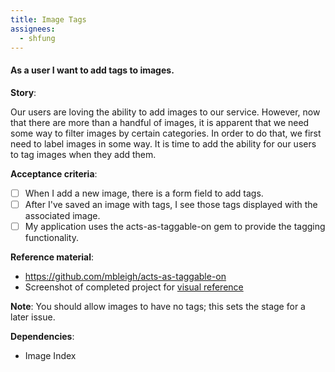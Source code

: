 ```yaml
---
title: Image Tags
assignees:
  - shfung
---
```


#### As a user I want to add tags to images.

__Story__:

Our users are loving the ability to add images to our service. However, now
that there are more than a handful of images, it is apparent that we need some
way to filter images by certain categories. In order to do that, we first need
to label images in some way. It is time to add the ability for our users to tag
images when they add them.

__Acceptance criteria__:
- [ ] When I add a new image, there is a form field to add tags.
- [ ] After I've saved an image with tags, I see those tags displayed with the
  associated image.
- [ ] My application uses the acts-as-taggable-on gem to provide the tagging
  functionality.

__Reference material__:
- https://github.com/mbleigh/acts-as-taggable-on
- Screenshot of completed project for <a href="../images/completed-screenshot.png" target="_blank">visual reference</a>

__Note__: You should allow images to have no tags; this sets the stage for a later issue.

__Dependencies__:
- Image Index

